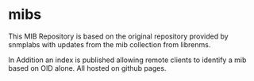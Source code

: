 # mibs
This MIB Repository is based on the original repository provided by snmplabs with updates from the mib collection from librenms.

In Addition an index is published allowing remote clients to identify a mib based on OID alone. All hosted on github pages.
